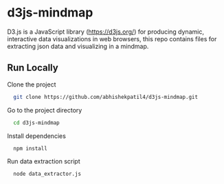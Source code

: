 # d3js-mindmap
D3.js is a JavaScript library (https://d3js.org/) for producing dynamic, interactive data visualizations in web browsers, this repo contains files for extracting json data and visualizing in a mindmap. 
## Run Locally

Clone the project

```bash
  git clone https://github.com/abhishekpatil4/d3js-mindmap.git
```

Go to the project directory

```bash
  cd d3js-mindmap
```
Install dependencies

```bash
  npm install
```
Run data extraction script

```bash
  node data_extractor.js
```
